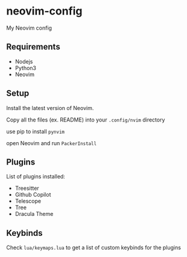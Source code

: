 # neovim-config
My Neovim config

## Requirements
- Nodejs
- Python3
- Neovim

## Setup
Install the latest version of Neovim.

Copy all the files (ex. README) into your `.config/nvim` directory

use pip to install `pynvim`

open Neovim and run `PackerInstall`

## Plugins
List of plugins installed:
- Treesitter
- Github Copilot
- Telescope
- Tree
- Dracula Theme

## Keybinds
Check `lua/keymaps.lua` to get a list of custom keybinds for the plugins
